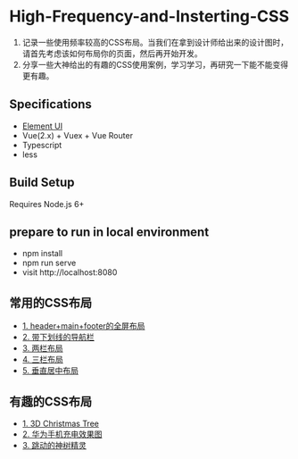 # High-Frequency-and-Insterting-CSS

1. 记录一些使用频率较高的CSS布局。当我们在拿到设计师给出来的设计图时，请首先考虑该如何布局你的页面，然后再开始开发。
2. 分享一些大神给出的有趣的CSS使用案例，学习学习，再研究一下能不能变得更有趣。

## Specifications

- [Element UI](https://element.eleme.io/#/zh-CN/component/installation)
- Vue(2.x) + Vuex + Vue Router
- Typescript
- less

## Build Setup

Requires Node.js 6+

## prepare to run in local environment

- npm install
- npm run serve
- visit http://localhost:8080


## 常用的CSS布局

- [1. header+main+footer的全屏布局](https://github.com/JCHappytime/High-Frequency-and-Interesting-CSS/issues/1)
- [2. 带下划线的导航栏]()
- [3. 两栏布局](https://github.com/JCHappytime/High-Frequency-and-Interesting-CSS/issues/7)
- [4. 三栏布局](https://github.com/JCHappytime/High-Frequency-and-Interesting-CSS/issues/8)
- [5. 垂直居中布局](https://github.com/JCHappytime/High-Frequency-and-Interesting-CSS/issues/9)

## 有趣的CSS布局

- [1. 3D Christmas Tree](https://github.com/JCHappytime/High-Frequency-and-Interesting-CSS/issues/3)
- [2. 华为手机充电效果图](https://github.com/JCHappytime/High-Frequency-and-Interesting-CSS/issues/6)
- [3. 跳动的神树精灵]()

